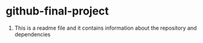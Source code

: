 # github-final-project

1. This is a readme file and it contains information about the repository and dependencies
